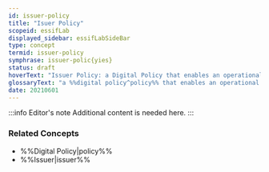 ```yaml
---
id: issuer-policy
title: "Isuer Policy"
scopeid: essifLab
displayed_sidebar: essifLabSideBar
type: concept
termid: issuer-policy
symphrase: issuer-polic{yies}
status: draft
hoverText: "Issuer Policy: a Digital Policy that enables an operational Issuer component to function in accordance with the Objectives of its Principal."
glossaryText: "a %%digital policy^policy%% that enables an operational %%issuer^issuer%% component to function in accordance with the %%objectives^objective%% of its %%principal^principal%%."
date: 20210601
---
```


:::info Editor's note
Additional content is needed here.
:::

### Related Concepts
- %%Digital Policy|policy%%
- %%Issuer|issuer%%
